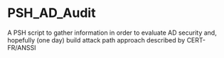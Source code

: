# PSH_AD_Audit
A PSH script to gather information in order to evaluate AD security and, hopefully (one day) build attack path approach described by CERT-FR/ANSSI
